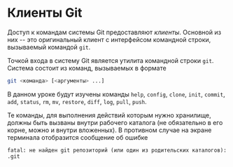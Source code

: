 # Клиенты Git

Доступ к командам системы Git предоставляют *клиенты*.
Основной из них -- это оригинальный клиент с интерфейсом командной строки, вызываемый командой `git`.
<!-- Встраивание Git в текстовые редакторы, интегрированные среды разработки -->


Точкой входа в систему Git является утилита командной строки `git`.
Система состоит из команд, вызываемых в формате
``` bash
git <команда> [<аргументы> ...]
```
В данном уроке будут изучены команды `help`, `config`, `clone`, `init`, `commit`, `add`, `status`, `rm`, `mv`, `restore`, `diff`, `log`, `pull`, `push`.

Те команды, для выполнения действий которым нужно хранилище, должны быть вызваны внутри рабочего каталога (не обязательно в его корне, можно и внутри вложенных).
В противном случае на экране терминала отобразится сообщение об ошибке
``` text
fatal: не найден git репозиторий (или один из родительских каталогов): .git
```

